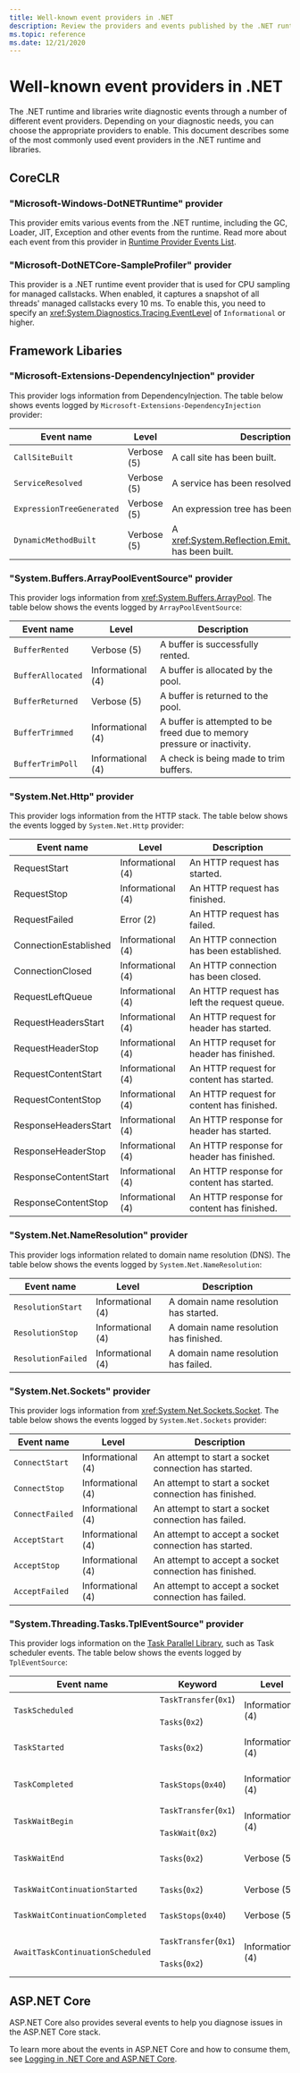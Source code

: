 ```yaml
---
title: Well-known event providers in .NET
description: Review the providers and events published by the .NET runtime and libraries.
ms.topic: reference
ms.date: 12/21/2020
---
```


# Well-known event providers in .NET

The .NET runtime and libraries write diagnostic events through a number of different event providers. Depending on your diagnostic needs, you can choose the appropriate providers to enable. This document describes some of the most commonly used event providers in the .NET runtime and libraries.

## CoreCLR

### "Microsoft-Windows-DotNETRuntime" provider

This provider emits various events from the .NET runtime, including the GC, Loader, JIT, Exception and other events from the runtime. Read more about each event from this provider in [Runtime Provider Events List](../../fundamentals/diagnostics/runtime-events.md).

### "Microsoft-DotNETCore-SampleProfiler" provider

This provider is a .NET runtime event provider that is used for CPU sampling for managed callstacks. When enabled, it captures a snapshot of all threads' managed callstacks every 10 ms. To enable this, you need to specify an <xref:System.Diagnostics.Tracing.EventLevel> of `Informational` or higher.

## Framework Libaries

### "Microsoft-Extensions-DependencyInjection" provider

This provider logs information from DependencyInjection. The table below shows events logged by `Microsoft-Extensions-DependencyInjection` provider:

|Event name|Level|Description|
|----------|-----|-----------|
|`CallSiteBuilt`|Verbose (5)|A call site has been built.|
|`ServiceResolved`|Verbose (5)|A service has been resolved.|
|`ExpressionTreeGenerated`|Verbose (5)|An expression tree has been generated.|
|`DynamicMethodBuilt`|Verbose (5)|A <xref:System.Reflection.Emit.DynamicMethod> has been built.|

### "System.Buffers.ArrayPoolEventSource" provider

This provider logs information from <xref:System.Buffers.ArrayPool>. The table below shows the events logged by `ArrayPoolEventSource`:

|Event name|Level|Description|
|----------|-----|-----------|
|`BufferRented`|Verbose (5)|A buffer is successfully rented.|
|`BufferAllocated`|Informational (4)|A buffer is allocated by the pool.|
|`BufferReturned`|Verbose (5)|A buffer is returned to the pool.|
|`BufferTrimmed`|Informational (4)|A buffer is attempted to be freed due to memory pressure or inactivity.|
|`BufferTrimPoll`|Informational (4)|A check is being made to trim buffers.|

### "System.Net.Http" provider

This provider logs information from the HTTP stack. The table below shows the events logged by `System.Net.Http` provider:

|Event name|Level|Description|
|----------|-----|-----------|
|RequestStart|Informational (4)|An HTTP request has started.|
|RequestStop|Informational (4)|An HTTP request has finished.|
|RequestFailed|Error (2)|An HTTP request has failed.|
|ConnectionEstablished|Informational (4)|An HTTP connection has been established.|
|ConnectionClosed|Informational (4)|An HTTP connection has been closed.|
|RequestLeftQueue|Informational (4)|An HTTP request has left the request queue.|
|RequestHeadersStart|Informational (4)|An HTTP request for header has started.|
|RequestHeaderStop|Informational (4)|An HTTP requset for header has finished.|
|RequestContentStart|Informational (4)|An HTTP request for content has started.|
|RequestContentStop|Informational (4)|An HTTP request for content has finished.|
|ResponseHeadersStart|Informational (4)|An HTTP response for header has started.|
|ResponseHeaderStop|Informational (4)|An HTTP response for header has finished.|
|ResponseContentStart|Informational (4)|An HTTP response for content has started.|
|ResponseContentStop|Informational (4)|An HTTP response for content has finished.|

### "System.Net.NameResolution" provider

This provider logs information related to domain name resolution (DNS). The table below shows the events logged by `System.Net.NameResolution`:

|Event name|Level|Description|
|----------|-----|-----------|
|`ResolutionStart`|Informational (4)|A domain name resolution has started.|
|`ResolutionStop`|Informational (4)|A domain name resolution has finished.|
|`ResolutionFailed`|Informational (4)|A domain name resolution has failed.|

### "System.Net.Sockets" provider

This provider logs information from <xref:System.Net.Sockets.Socket>. The table below shows the events logged by `System.Net.Sockets` provider:

|Event name|Level|Description|
|----------|-----|-----------|
|`ConnectStart`|Informational (4)|An attempt to start a socket connection has started.|
|`ConnectStop`|Informational (4)|An attempt to start a socket connection has finished.|
|`ConnectFailed`|Informational (4)|An attempt to start a socket connection has failed.|
|`AcceptStart`|Informational (4)|An attempt to accept a socket connection has started.|
|`AcceptStop`|Informational (4)|An attempt to accept a socket connection has finished.|
|`AcceptFailed`|Informational (4)|An attempt to accept a socket connection has failed.|

### "System.Threading.Tasks.TplEventSource" provider

This provider logs information on the [Task Parallel Library](../../standard/parallel-programming/task-parallel-library-tpl), such as Task scheduler events. The table below shows the events logged by `TplEventSource`:

|Event name|Keyword|Level|Description|
|----------|-------|-----|-----------|
|`TaskScheduled`|`TaskTransfer`(`0x1`)<br /><br />`Tasks`(`0x2`)|Informational (4)|A <xref:System.Diagnostics.Threading.Tasks.Task> is queued to the Task scheduler.|
|`TaskStarted`|`Tasks`(`0x2`)|Informational (4)|A <xref:System.Diagnostics.Threading.Tasks.Task> has started executing.|
|`TaskCompleted`|`TaskStops`(`0x40`)|Informational (4)|A <xref:System.Diagnostics.Threading.Tasks.Task> has finished executing.|
|`TaskWaitBegin`|`TaskTransfer`(`0x1`)<br /><br />`TaskWait`(`0x2`)|Informational (4)|Fired when an implicit or an explicit wait on a <xref:System.Diagnostics.Threading.Tasks.Task> completion has started.|
|`TaskWaitEnd`|`Tasks`(`0x2`)|Verbose (5)|Fired when the wait for a <xref:System.Diagnostics.Threading.Tasks.Task> completion returns.|
|`TaskWaitContinuationStarted`|`Tasks`(`0x2`)|Verbose (5)|Fired when the work (method) associated with a TaskWaitEnd is started.|
|`TaskWaitContinuationCompleted`|`TaskStops`(`0x40`)|Verbose (5)|Fired when the work (method) associated with a TaskWaitEnd is completed.|
|`AwaitTaskContinuationScheduled`|`TaskTransfer`(`0x1`)<br /><br />`Tasks`(`0x2`)|Informational (4)|Fired when the an asynchronous continuation for a <xref:System.Diagnostics.Threading.Tasks.Task> is scheduled.|

## ASP.NET Core

ASP.NET Core also provides several events to help you diagnose issues in the ASP.NET Core stack.

To learn more about the events in ASP.NET Core and how to consume them, see [Logging in .NET Core and ASP.NET Core](/aspnet/core/fundamentals/logging/).
